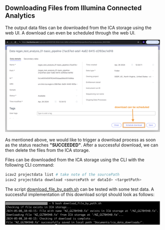 ## Downloading Files from Illumina Connected Analytics   
The output data files can be downloaded from the ICA storage using the web UI. A download can even be scheduled through the web UI.   

![Schedule Download through Web UI](./../public/assets/images/download_scheduled_with_ui.png "Schedule Download through Web UI")   

As mentioned above, we would like to trigger a download process as soon as the status reaches **"SUCCEEDED"**. After a successful download, we can then delete the files from the ICA storage.   

Files can be downloaded from the ICA storage using the CLI with the following CLI command:
```bash
icav2 projectdata list # take note of the sourcePath
icav2 projectdata download <sourcePath or dataId> <targetPath>
```
The script [download_file_by_path.sh](./../bash/helper_scripts/download_file_by_path.sh) can be tested with some test data. A successful implementation of this download script should look as follows:   

![Download File from ICA Storage](./../public/assets/images/successful_download_script.png "Download File from ICA Storage")  
